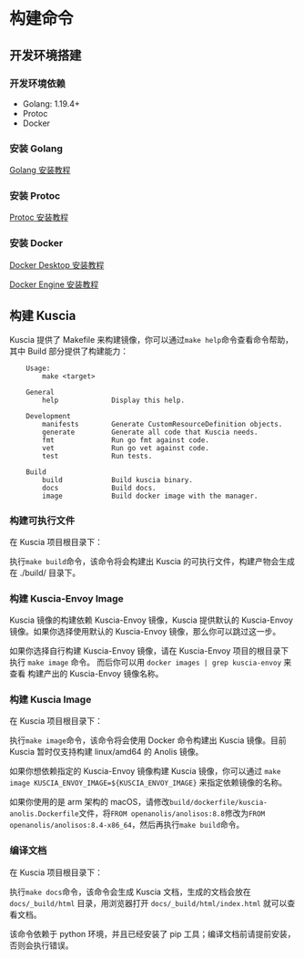 # 构建命令

## 开发环境搭建

### 开发环境依赖

* Golang: 1.19.4+
* Protoc
* Docker

### 安装 Golang

[Golang 安装教程](https://go.dev/doc/install)

### 安装 Protoc

[Protoc 安装教程](https://github.com/protocolbuffers/protobuf)

### 安装 Docker

[Docker Desktop 安装教程](https://docs.docker.com/desktop/)

[Docker Engine 安装教程](https://docs.docker.com/engine/install/)

## 构建 Kuscia

Kuscia 提供了 Makefile 来构建镜像，你可以通过`make help`命令查看命令帮助，其中 Build 部分提供了构建能力：

```shell
    Usage:
        make <target>

    General
        help             Display this help.

    Development
        manifests        Generate CustomResourceDefinition objects.
        generate         Generate all code that Kuscia needs.
        fmt              Run go fmt against code.
        vet              Run go vet against code.
        test             Run tests.

    Build
        build            Build kuscia binary.
        docs             Build docs.
        image            Build docker image with the manager.
```

### 构建可执行文件

在 Kuscia 项目根目录下：

执行`make build`命令，该命令将会构建出 Kuscia 的可执行文件，构建产物会生成在 ./build/ 目录下。

### 构建 Kuscia-Envoy Image

Kuscia 镜像的构建依赖 Kuscia-Envoy 镜像，Kuscia 提供默认的 Kuscia-Envoy 镜像。如果你选择使用默认的 Kuscia-Envoy 镜像，那么你可以跳过这一步。

如果你选择自行构建 Kuscia-Envoy 镜像，请在 Kuscia-Envoy 项目的根目录下执行 `make image` 命令。 而后你可以用 `docker images | grep kuscia-envoy` 来查看 
构建产出的 Kuscia-Envoy 镜像名称。

### 构建 Kuscia Image

在 Kuscia 项目根目录下：

执行`make image`命令，该命令将会使用 Docker 命令构建出 Kuscia 镜像。目前 Kuscia 暂时仅支持构建 linux/amd64 的 Anolis 镜像。

如果你想依赖指定的 Kuscia-Envoy 镜像构建 Kuscia 镜像，你可以通过 `make image KUSCIA_ENVOY_IMAGE=${KUSCIA_ENVOY_IMAGE}` 来指定依赖镜像的名称。

如果你使用的是 arm 架构的 macOS，请修改`build/dockerfile/kuscia-anolis.Dockerfile`文件，将`FROM openanolis/anolisos:8.8`修改为`FROM openanolis/anolisos:8.4-x86_64`，然后再执行`make build`命令。

### 编译文档

在 Kuscia 项目根目录下：

执行`make docs`命令，该命令会生成 Kuscia 文档，生成的文档会放在 `docs/_build/html` 目录，用浏览器打开 `docs/_build/html/index.html` 就可以查看文档。

该命令依赖于 python 环境，并且已经安装了 pip 工具；编译文档前请提前安装，否则会执行错误。